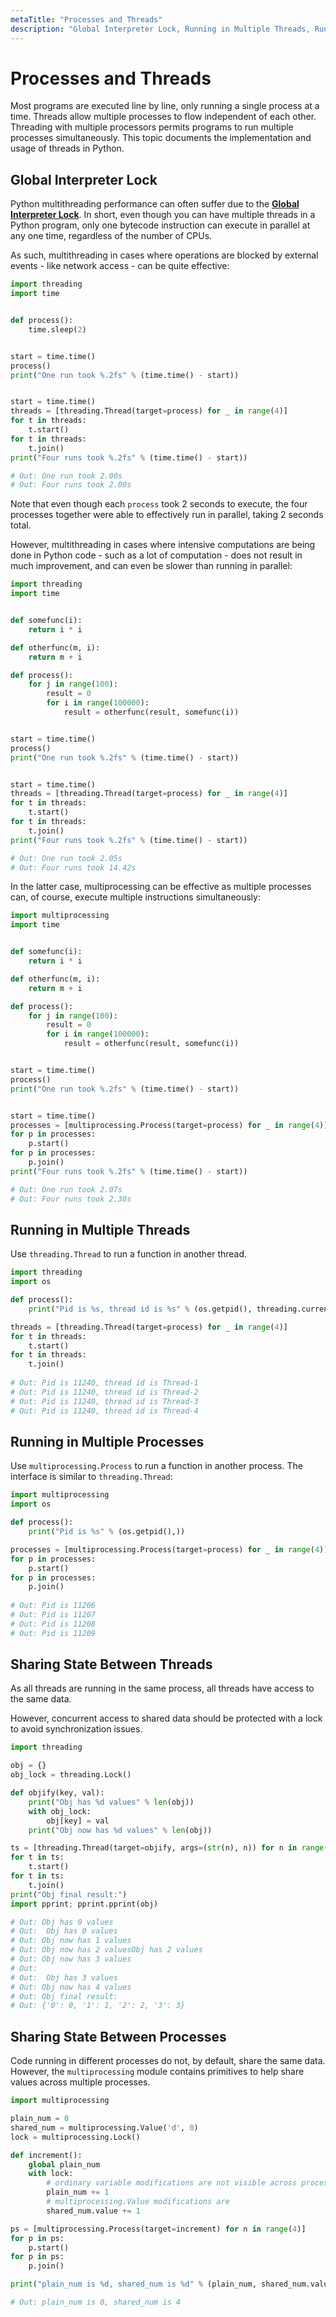 ```yaml
---
metaTitle: "Processes and Threads"
description: "Global Interpreter Lock, Running in Multiple Threads, Running in Multiple Processes, Sharing State Between Threads, Sharing State Between Processes"
---
```


# Processes and Threads


Most programs are executed line by line, only running a single process at a time. Threads allow multiple processes to flow independent of each other. Threading with multiple processors permits programs to run multiple processes simultaneously. This topic documents the implementation and usage of threads in Python.



## Global Interpreter Lock


Python multithreading performance can often suffer due to the [**Global Interpreter Lock**](https://en.wikipedia.org/wiki/Global_interpreter_lock). In short, even though you can have multiple threads in a Python program, only one bytecode instruction can execute in parallel at any one time, regardless of the number of CPUs.

As such, multithreading in cases where operations are blocked by external events - like network access - can be quite effective:

```py
import threading
import time


def process():
    time.sleep(2)


start = time.time()
process()
print("One run took %.2fs" % (time.time() - start))


start = time.time()
threads = [threading.Thread(target=process) for _ in range(4)]
for t in threads:
    t.start()
for t in threads:
    t.join()
print("Four runs took %.2fs" % (time.time() - start))

# Out: One run took 2.00s
# Out: Four runs took 2.00s

```

Note that even though each `process` took 2 seconds to execute, the four processes together were able to effectively run in parallel, taking 2 seconds total.

However, multithreading in cases where intensive computations are being done in Python code - such as a lot of computation - does not result in much improvement, and can even be slower than running in parallel:

```py
import threading
import time


def somefunc(i):
    return i * i

def otherfunc(m, i):
    return m + i

def process():
    for j in range(100):
        result = 0
        for i in range(100000):
            result = otherfunc(result, somefunc(i))


start = time.time()
process()
print("One run took %.2fs" % (time.time() - start))


start = time.time()
threads = [threading.Thread(target=process) for _ in range(4)]
for t in threads:
    t.start()
for t in threads:
    t.join()
print("Four runs took %.2fs" % (time.time() - start))

# Out: One run took 2.05s
# Out: Four runs took 14.42s

```

In the latter case, multiprocessing can be effective as multiple processes can, of course, execute multiple instructions simultaneously:

```py
import multiprocessing
import time


def somefunc(i):
    return i * i

def otherfunc(m, i):
    return m + i

def process():
    for j in range(100):
        result = 0
        for i in range(100000):
            result = otherfunc(result, somefunc(i))


start = time.time()
process()
print("One run took %.2fs" % (time.time() - start))


start = time.time()
processes = [multiprocessing.Process(target=process) for _ in range(4)]
for p in processes:
    p.start()
for p in processes:
    p.join()
print("Four runs took %.2fs" % (time.time() - start))

# Out: One run took 2.07s
# Out: Four runs took 2.30s

```



## Running in Multiple Threads


Use `threading.Thread` to run a function in another thread.

```py
import threading
import os

def process():
    print("Pid is %s, thread id is %s" % (os.getpid(), threading.current_thread().name))

threads = [threading.Thread(target=process) for _ in range(4)]
for t in threads:
    t.start()
for t in threads:
    t.join()
    
# Out: Pid is 11240, thread id is Thread-1
# Out: Pid is 11240, thread id is Thread-2
# Out: Pid is 11240, thread id is Thread-3
# Out: Pid is 11240, thread id is Thread-4

```



## Running in Multiple Processes


Use `multiprocessing.Process` to run a function in another process. The interface is similar to `threading.Thread`:

```py
import multiprocessing
import os

def process():
    print("Pid is %s" % (os.getpid(),))

processes = [multiprocessing.Process(target=process) for _ in range(4)]
for p in processes:
    p.start()
for p in processes:
    p.join()
    
# Out: Pid is 11206
# Out: Pid is 11207
# Out: Pid is 11208
# Out: Pid is 11209

```



## Sharing State Between Threads


As all threads are running in the same process, all threads have access to the same data.

However, concurrent access to shared data should be protected with a lock to avoid synchronization issues.

```py
import threading

obj = {}
obj_lock = threading.Lock()

def objify(key, val):
    print("Obj has %d values" % len(obj))
    with obj_lock:
        obj[key] = val
    print("Obj now has %d values" % len(obj))

ts = [threading.Thread(target=objify, args=(str(n), n)) for n in range(4)]
for t in ts:
    t.start()
for t in ts:
    t.join()
print("Obj final result:")
import pprint; pprint.pprint(obj)

# Out: Obj has 0 values
# Out:  Obj has 0 values
# Out: Obj now has 1 values
# Out: Obj now has 2 valuesObj has 2 values
# Out: Obj now has 3 values
# Out: 
# Out:  Obj has 3 values
# Out: Obj now has 4 values
# Out: Obj final result:
# Out: {'0': 0, '1': 1, '2': 2, '3': 3}

```



## Sharing State Between Processes


Code running in different processes do not, by default, share the same data. However, the `multiprocessing` module contains primitives to help share values across multiple processes.

```py
import multiprocessing

plain_num = 0
shared_num = multiprocessing.Value('d', 0)
lock = multiprocessing.Lock()

def increment():
    global plain_num
    with lock:
        # ordinary variable modifications are not visible across processes
        plain_num += 1
        # multiprocessing.Value modifications are
        shared_num.value += 1

ps = [multiprocessing.Process(target=increment) for n in range(4)]
for p in ps:
    p.start()
for p in ps:
    p.join()

print("plain_num is %d, shared_num is %d" % (plain_num, shared_num.value))

# Out: plain_num is 0, shared_num is 4


```


